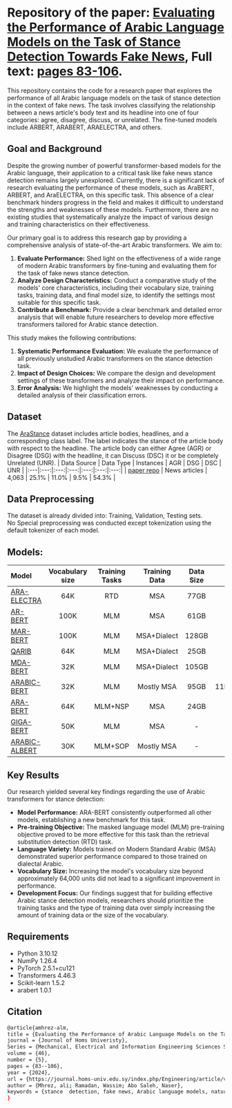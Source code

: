 # Repository of the paper: [Evaluating the Performance of Arabic Language Models on the Task of Stance Detection Towards Fake News](https://journal.homs-univ.edu.sy/index.php/Engineering/article/view/5120), Full text: [pages 83-106](https://journal.homs-univ.edu.sy/index.php/Engineering/issue/view/789/721).

This repository contains the code for a research paper that explores the performance of all Arabic language models on the task of stance detection in the context of fake news. The task involves classifying the relationship between a news article's body text and its headline into one of four categories: agree, disagree, discuss, or unrelated. The fine-tuned models include ARBERT, ARABERT, ARAELECTRA, and others.

## Goal and Background
Despite the growing number of powerful transformer-based models for the Arabic language, their application to a critical task like fake news stance detection remains largely unexplored. Currently, there is a significant lack of research evaluating the performance of these models, such as AraBERT, ARBERT, and AraELECTRA, on this specific task. This absence of a clear benchmark hinders progress in the field and makes it difficult to understand the strengths and weaknesses of these models. Furthermore, there are no existing studies that systematically analyze the impact of various design and training characteristics on their effectiveness.

Our primary goal is to address this research gap by providing a comprehensive analysis of state-of-the-art Arabic transformers. We aim to:
1. **Evaluate Performance:** Shed light on the effectiveness of a wide range of modern Arabic transformers by fine-tuning and evaluating them for the task of fake news stance detection.
2. **Analyze Design Characteristics:** Conduct a comparative study of the models' core characteristics, including their vocabulary size, training tasks, training data, and final model size, to identify the settings most suitable for this specific task.
3. **Contribute a Benchmark:** Provide a clear benchmark and detailed error analysis that will enable future researchers to develop more effective transformers tailored for Arabic stance detection.

This study makes the following contributions:
1. **Systematic Performance Evaluation:** We evaluate the performance of all previously unstudied Arabic transformers on the stance detection task.
2. **Impact of Design Choices:** We compare the design and development settings of these transformers and analyze their impact on performance.
3. **Error Analysis:** We highlight the models' weaknesses by conducting a detailed analysis of their classification errors.

## Dataset
The [AraStance](https://aclanthology.org/2021.nlp4if-1.9/) dataset includes article bodies, headlines, and a corresponding class label. The label indicates the stance of the article body with respect to the headline. The article body can either Agree (AGR) or Disagree (DSG) with the headline, it can Discuss (DSC) it or be completely Unrelated (UNR).
| Data Source | Data Type | Instances | AGR | DSG | DSC | UNR |
|:---|:---:|:---:|:---:|:---:|:---:|:---:|
| [paper repo](https://github.com/Tariq60/arastance) | News articles | 4,063 | 25.1% | 11.0% | 9.5% | 54.3% |

## Data Preprocessing
The dataset is already divided into: Training, Validation, Testing sets.  
No Special preprocessing was conducted except tokenization using the default tokenizer of each model.

## Models:

| Model | Vocabulary size | Training Tasks | Training Data | Data Size | Parameters |
|:---|:---:|:---:|:---:|:---:|:---:|
| [ARA-ELECTRA](https://aclanthology.org/2021.wanlp-1.20/) | 64K | RTD | MSA | 77GB | 136M |
| [AR-BERT](https://aclanthology.org/2021.acl-long.551/) | 100K | MLM | MSA | 61GB | 163M |
| [MAR-BERT](https://aclanthology.org/2021.acl-long.551/) | 100K | MLM | MSA+Dialect | 128GB | 163M |
| [QARIB](https://aclanthology.org/2020.wanlp-1.21/) | 64K | MLM | MSA+Dialect | 25GB | 135M |
| [MDA-BERT](https://aclanthology.org/2020.wanlp-1.10/) | 32K | MLM | MSA+Dialect | 105GB | 110M |
| [ARABIC-BERT](https://aclanthology.org/2020.semeval-1.271/) | 32K | MLM | Mostly MSA | 95GB | 11M,42M,110M,340M |
| [ARA-BERT](https://aclanthology.org/2020.osact-1.2/) | 64K | MLM+NSP | MSA | 24GB | 135M |
| [GIGA-BERT](https://aclanthology.org/2020.emnlp-main.382/) | 50K | MLM | MSA | - | 125M |
| [ARABIC-ALBERT](https://github.com/KUIS-AI/Arabic-ALBERT) | 30K | MLM+SOP | Mostly MSA | - | 12M,18M,60M |

## Key Results

Our research yielded several key findings regarding the use of Arabic transformers for stance detection:
- **Model Performance:** ARA-BERT consistently outperformed all other models, establishing a new benchmark for this task.
- **Pre-training Objective:** The masked language model (MLM) pre-training objective proved to be more effective for this task than the retrieval substitution detection (RTD) task.
- **Language Variety:** Models trained on Modern Standard Arabic (MSA) demonstrated superior performance compared to those trained on dialectal Arabic.
- **Vocabulary Size:** Increasing the model's vocabulary size beyond approximately 64,000 units did not lead to a significant improvement in performance.
- **Development Focus:** Our findings suggest that for building effective Arabic stance detection models, researchers should prioritize the training tasks and the type of training data over simply increasing the amount of training data or the size of the vocabulary.

## Requirements

- Python 3.10.12
- NumPy 1.26.4
- PyTorch 2.5.1+cu121
- Transformers 4.46.3
- Scikit-learn 1.5.2
- arabert 1.0.1

## Citation
```bash
@article{amhrez-alm,
title = {Evaluating the Performance of Arabic Language Models on the Task of Stance Detection Towards Fake News},
journal = {Journal of Homs Univeristy},
Series = {Mechanical, Electrical and Information Engineering Sciences Series},
volume = {46},
number = {5},
pages = {83--106},
year = {2024},
url = {https://journal.homs-univ.edu.sy/index.php/Engineering/article/view/5120},
author = {Mhrez, ali; Ramadan, Wassim; Abo Saleh, Naser},
keywords = {stance  detection, fake news, Arabic language models, natural language processing},
}
```
